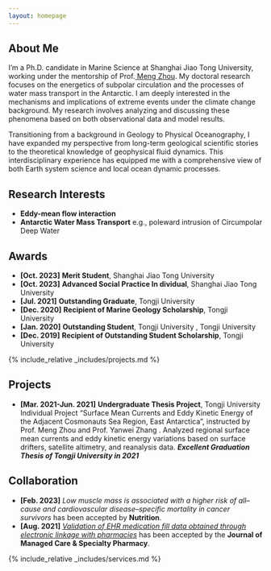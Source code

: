 ```yaml
---
layout: homepage
---
```


## About Me
<!-- I'm a <a href="https://med.nyu.edu/departments-institutes/population-health/divisions-sections-centers/biostatistics/" target="_blank"> Statistics</a> Ph.D. candidate at <a href="https://www.nyu.edu/" target="_blank"> Shanghai Jiao Tong University</a>, -->
I’m a Ph.D. candidate in Marine Science at Shanghai Jiao Tong University, working under the mentorship of Prof.<a href="https://soo.sjtu.edu.cn/en/szjyry/3594.html" target="_blank"> Meng Zhou</a>. My doctoral research focuses on the energetics of subpolar circulation and the processes of water mass transport in the Antarctic. I am deeply interested in the mechanisms and implications of extreme events under the climate change background. My research involves analyzing and discussing these phenomena based on both observational data and model results.

Transitioning from a background in Geology to Physical Oceanography, I have expanded my perspective from long-term geological scientific stories to the theoretical knowledge of geophysical fluid dynamics. This interdisciplinary experience has equipped me with a comprehensive view of both Earth system science and local ocean dynamic processes.


## Research Interests
- **Eddy-mean flow interaction** 
- **Antarctic Water Mass Transport** e.g., poleward intrusion of Circumpolar Deep Water  


## Awards
- **[Oct. 2023]** **Merit Student**, Shanghai Jiao Tong University
- **[Oct. 2023]** **Advanced Social Practice In dividual**, Shanghai Jiao Tong University
- **[Jul. 2021]** **Outstanding Graduate**, Tongji University
- **[Dec. 2020]** **Recipient of Marine Geology Scholarship**, Tongji University
- **[Jan. 2020]** **Outstanding Student**, Tongji University , Tongji University
- **[Dec. 2019]** **Recipient of Outstanding Student Scholarship**, Tongji University


<!-- {% include_relative _includes/publications.md %} -->

{% include_relative _includes/projects.md %}



## Projects
- **[Mar. 2021-Jun. 2021]** **Undergraduate Thesis Project**, Tongji University
Individual Project “Surface Mean Currents and Eddy Kinetic Energy of the Adjacent Cosmonauts Sea Region, East Antarctica”, instructed by Prof. Meng Zhou and Prof. Yanwei Zhang . 
Analyzed regional surface mean currents and eddy kinetic energy variations based on surface drifters, satellite altimetry, and reanalysis data.
***Excellent Graduation Thesis of Tongji University in 2021***


## Collaboration
- **[Feb. 2023]** *Low muscle mass is associated with a higher risk of all–cause and cardiovascular disease–specific mortality in cancer survivors*</a> has been accepted by **Nutrition**. 
- **[Aug. 2021]** <a href="https://www.jmcp.org/doi/full/10.18553/jmcp.2021.27.10.1482" target="_blank">*Validation of EHR medication fill data obtained through electronic linkage with pharmacies*</a> has been accepted by the **Journal of Managed Care & Specialty Pharmacy**.




{% include_relative _includes/services.md %}



